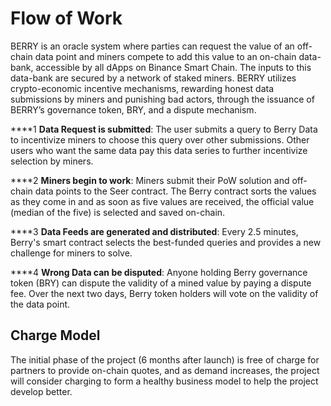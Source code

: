 # Flow of Work

BERRY is an oracle system where parties can request the value of an off-chain data point and miners compete to add this value to an on-chain data-bank, accessible by all dApps on Binance Smart Chain. The inputs to this data-bank are secured by a network of staked miners. BERRY utilizes crypto-economic incentive mechanisms, rewarding honest data submissions by miners and punishing bad actors, through the issuance of BERRY’s governance token, BRY, and a dispute mechanism.

\*\*\*\*1 **Data Request is submitted**: The user submits a query to Berry Data to incentivize miners to choose this query over other submissions. Other users who want the same data pay this data series to further incentivize selection by miners.

\*\*\*\*2 **Miners begin to work**: Miners submit their PoW solution and off-chain data points to the Seer contract. The Berry contract sorts the values as they come in and as soon as five values are received, the official value \(median of the five\) is selected and saved on-chain.

\*\*\*\*3 **Data Feeds are generated and distributed**: Every 2.5 minutes, Berry's smart contract selects the best-funded queries and provides a new challenge for miners to solve.

\*\*\*\*4 **Wrong Data can be disputed**: Anyone holding Berry governance token \(BRY\) can dispute the validity of a mined value by paying a dispute fee. Over the next two days, Berry token holders will vote on the validity of the data point.

## Charge Model

The initial phase of the project \(6 months after launch\) is free of charge for partners to provide on-chain quotes, and as demand increases, the project will consider charging to form a healthy business model to help the project develop better.

